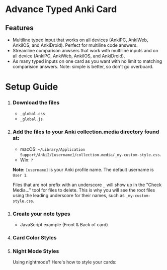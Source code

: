 # Advance Typed Anki Card

## Features

- Multiline typed input that works on all devices (AnkiPC, AnkiWeb, AnkiIOS, and AnkiDroid). Perfect for multiline code answers.
- Streamline comparison anwsers that work with multiline inputs and on all device (AnkiPC, AnkiWeb, AnkiIOS, and AnkiDroid).
- As many typed inputs on one card as you want with no limit to matching comparision answers. Note: simple is better, so don't go overboard.

# Setup Guide

1. ### Download the files
    - `_global.css`
    - `_global.js`

2. ### Add the files to your Anki collection.media directory found at:
    - macOS: `~/Library/Application Support/Anki2/[username]/collection.media/_my-custom-style.css`.
    - Win: `?`

    **Note:** `[username]` is your Anki profile name. The default username is `User 1`.

    Files that are not prefix with an underscore `_` will show up in the "Check Media..." tool for files to delete. This is why you will see the root files using the leading underscore for their names, such as `_my-custom-style.css`.

3. ### Create your note types
    - JavaScript example (Front & Back of card)

4. ### Card Color Styles


5. ###  Night Mode Styles

    Using nightmode? Here's how to style your cards:





